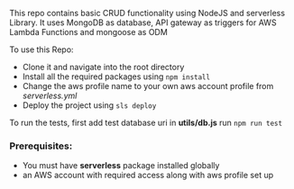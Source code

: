 This repo contains basic CRUD functionality using NodeJS and serverless Library. It uses MongoDB as database, API gateway as triggers for AWS Lambda Functions and mongoose as ODM

To use this Repo:
- Clone it and navigate into the root directory
- Install all the required packages using ``` npm install ```
- Change the aws profile name to your own aws account profile from *serverless.yml*
- Deploy the project using ``` sls deploy ```

To run the tests, first add test database uri in **utils/db.js**
run ``` npm run test ```

### Prerequisites:
- You must have **serverless** package installed globally
- an AWS account with required access along with aws profile set up 